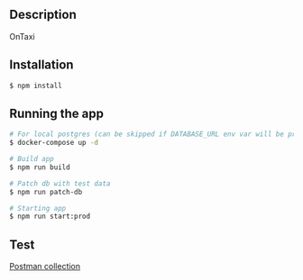 ## Description

OnTaxi

## Installation

```bash
$ npm install
```

## Running the app

```bash
# For local postgres (can be skipped if DATABASE_URL env var will be provided)
$ docker-compose up -d

# Build app
$ npm run build

# Patch db with test data
$ npm run patch-db

# Starting app
$ npm run start:prod
```

## Test
[Postman collection](https://www.getpostman.com/collections/f2e06859772228096d58)
